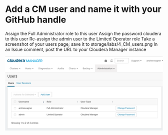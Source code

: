 # Add a CM user and name it with your GitHub handle
Assign the Full Administrator role to this user
Assign the password cloudera to this user
Re-assign the admin user to the Limited Operator role
Take a screenshot of your users page; save it to storage/labs/4_CM_users.png
In an Issue comment, post the URL to your Cloudera Manager instance

![4_CM_users](4_CM_users.png)
